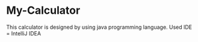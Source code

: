 # My-Calculator
This calculator is designed by using java programming language. Used IDE = IntelliJ IDEA
